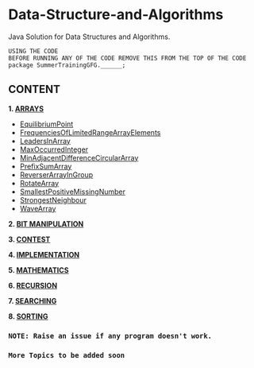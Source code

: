 # Data-Structure-and-Algorithms
Java Solution for Data Structures and Algorithms.
    
    USING THE CODE
    BEFORE RUNNING ANY OF THE CODE REMOVE THIS FROM THE TOP OF THE CODE
    package SummerTrainingGFG.______;
    
## CONTENT
<b>1. [ARRAYS](Arrays)</b>
* [EquilibriumPoint](Arrays/EquilibriumPoint.java)
* [FrequenciesOfLimitedRangeArrayElements](Arrays/FrequenciesOfLimitedRangeArrayElements.java)
* [LeadersInArray](Arrays/LeadersInArray.java)
* [MaxOccurredInteger](Arrays/MaxOccurredInteger.java)
* [MinAdjacentDifferenceCircularArray](Arrays/MinAdjacentDifferenceCircularArray.java)
* [PrefixSumArray](Arrays/PrefixSumArray.java)
* [ReverserArrayInGroup](Arrays/ReverserArrayInGroup.java)
* [RotateArray](Arrays/RotateArray.java)
* [SmallestPositiveMissingNumber](Arrays/SmallestPositiveMissingNumber.java)
* [StrongestNeighbour](Arrays/StrongestNeighbour.java)
* [WaveArray](Arrays/WaveArray.java)

<b>2.	[BIT MANIPULATION](BitManipulation)</b>

<b>3.	[CONTEST](Contest)</b>

<b>4.	[IMPLEMENTATION](Implementation)</b>

<b>5.	[MATHEMATICS](Mathematics)</b>

<b>6.	[RECURSION](Recursion)</b>

<b>7.	[SEARCHING](Searching)</b>

<b>8.	[SORTING](Sorting)</b>



### `NOTE: Raise an issue if any program doesn't work.`
### `More Topics to be added soon`